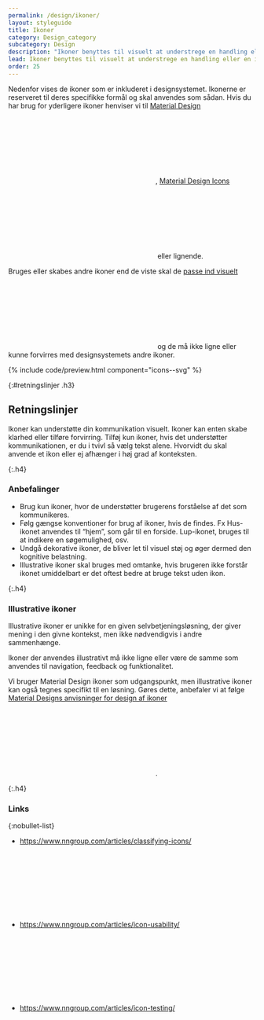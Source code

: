 ```yaml
---
permalink: /design/ikoner/
layout: styleguide
title: Ikoner
category: Design_category
subcategory: Design
description: "Ikoner benyttes til visuelt at understrege en handling eller en information. Ikoner kan underbygge et budskab eller gøre det lettere at afkode en side. Ikoner kan dog sjældent erstatte tekst."
lead: Ikoner benyttes til visuelt at understrege en handling eller en information. Ikoner kan underbygge et budskab eller gøre det lettere at afkode en side. Ikoner kan dog sjældent erstatte tekst.
order: 25
---
```


Nedenfor vises de ikoner som er inkluderet i designsystemet. Ikonerne er reserveret til deres specifikke formål og skal anvendes som sådan. Hvis du har brug for yderligere ikoner henviser vi til <a href="https://material.io/tools/icons/?style=outline" class="icon-link">Material Design<svg class="icon-svg" focusable="false" aria-hidden="true" tabindex="-1"><use xlink:href="#open-in-new"></use></svg></a>, <a href="https://materialdesignicons.com" class="icon-link">Material Design Icons<svg class="icon-svg" focusable="false" aria-hidden="true" tabindex="-1"><use xlink:href="#open-in-new"></use></svg></a> eller lignende.

<div class="alert alert-info alert--paragraph">
  <div class="alert-body">
    <p class="alert-text">Bruges eller skabes andre ikoner end de viste skal de <a class="icon-link" href="https://material.io/design/iconography/system-icons.html#grid-keyline-shapes">passe ind visuelt<svg class="icon-svg " focusable="false" aria-hidden="true"><use xlink:href="#open-in-new"></use></svg></a> og de må ikke ligne eller kunne forvirres med designsystemets andre ikoner.</p>
  </div>
</div>

{% include code/preview.html component="icons--svg" %}

{:#retningslinjer .h3}
## Retningslinjer

Ikoner kan understøtte din kommunikation visuelt. Ikoner kan enten skabe klarhed eller tilføre forvirring. Tilføj kun ikoner, hvis det understøtter kommunikationen, er du i tvivl så vælg tekst alene. Hvorvidt du skal anvende et ikon eller ej afhænger i høj grad af konteksten.

{:.h4}
### Anbefalinger

- Brug kun ikoner, hvor de understøtter brugerens forståelse af det som kommunikeres.
- Følg gængse konventioner for brug af ikoner, hvis de findes. Fx Hus-ikonet anvendes til “hjem”, som går til en forside. Lup-ikonet, bruges til at indikere en søgemulighed, osv.
- Undgå dekorative ikoner, de bliver let til visuel støj og øger dermed den kognitive belastning.
- Illustrative ikoner skal bruges med omtanke, hvis brugeren ikke forstår ikonet umiddelbart er det oftest bedre at bruge tekst uden ikon.

{:.h4}
### Illustrative ikoner

Illustrative ikoner er unikke for en given selvbetjeningsløsning, der giver mening i den givne kontekst, men ikke nødvendigvis i andre sammenhænge.

Ikoner der anvendes illustrativt må ikke ligne eller være de samme som anvendes til navigation, feedback og funktionalitet.

Vi bruger Material Design ikoner som udgangspunkt, men illustrative ikoner kan også tegnes specifikt til en løsning. Gøres dette, anbefaler vi at følge <a href="https://material.io/design/iconography/system-icons.html#" class="icon-link">Material Designs anvisninger for design af ikoner<svg class="icon-svg " focusable="false" aria-hidden="true" tabindex="-1"><use xlink:href="#open-in-new"></use></svg></a>.

{:.h4}
### Links

{:nobullet-list}
- <a href="https://www.nngroup.com/articles/classifying-icons/" class="icon-link">https://www.nngroup.com/articles/classifying-icons/<svg class="icon-svg " focusable="false" aria-hidden="true" tabindex="-1"><use xlink:href="#open-in-new"></use></svg></a>
- <a href="https://www.nngroup.com/articles/icon-usability/" class="icon-link">https://www.nngroup.com/articles/icon-usability/<svg class="icon-svg " focusable="false" aria-hidden="true" tabindex="-1"><use xlink:href="#open-in-new"></use></svg></a>
- <a href="https://www.nngroup.com/articles/icon-testing/" class="icon-link">https://www.nngroup.com/articles/icon-testing/<svg class="icon-svg " focusable="false" aria-hidden="true" tabindex="-1"><use xlink:href="#open-in-new"></use></svg></a>
